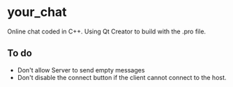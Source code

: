 # your_chat
Online chat coded in C++. Using Qt Creator to build with the .pro file.

## To do
* Don't allow Server to send empty messages
* Don't disable the connect button if the client cannot connect to the host.
